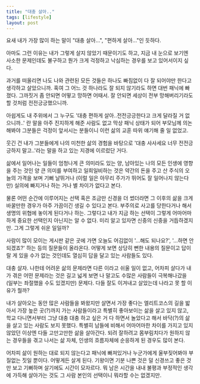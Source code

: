 ```yaml
---
title: "대충 살아.."
tags: [lifestyle]
layout: post
---
```


요새 내가 가장 많이 하는 말이 "대충 살아...", "편하게 살아..."인 듯하다.

아마도 그런 이유는 내가 그렇게 살지 않았기 때문이기도 하고, 지금 내 눈으로 보기엔 사소한 문제인데도 불구하고 뭔가 크게 걱정하고 낙심하는 경우를 보고 있어서이지 싶다. 

과거를 떠올리면 나도 나와 관련된 모든 것들은 하나도 빠짐없이 다 잘 되어야만 한다고 생각하고 살았으니까. 혹여 그 어느 것 하나라도 잘 되지 않기라도 하면 대번 패닉에 빠졌다. 그까짓거 좀 안되면 어떻고 망하면 어때서. 잘 안되면 세상이 전부 망해버리기라도 할 것처럼 전전긍긍했으니까.

아쉽게도 내 주위에서 그 누구도 '대충 편하게 살아..전전긍긍한다고 크게 달라질 거 없으니까..' 란 말을 아주 진지하게 해준 사람도 없고 막상 패닉 상태가 되어 부모님께 의논해봐야 그분들은 걱정이 앞서시는 분들이니 이런 삶의 교훈 따위 얘기해 줄 일 없었고.

웃긴 건 내가 그분들에게 나의 미천한 삶의 경험을 바탕으로 '대충 사사세요 너무 전전긍긍하지 말고..'라는 말을 하고 있는 지경에 이르렀단 거다.

삶에서 일어나는 일들이 엄청나게 큰 의미라도 있는 양, 남아있는 나의 모든 인생에 영향을 주는 것인 양 큰 의미를 부여하고 일희일비하는 것은 약간의 돈을 주고 산 주식의 오늘의 가격을 보며 기뻐 날뛰거나 (이럴 일은 아무리 주가가 뛰어도 잘 일어나지 않는다만) 실의에 빠지거나 하는 거나 별 차이가 없다고 본다. 

물론 어떤 순간에 이루어지는 선택 혹은 조금만 신경을 더 썼더라면 그 이후의 삶을 크게 바꿀만한 경우가 아주 가끔이긴 생길 수 있다고 본다. 부주의로 사고를 당한다거나 해서 생명의 위협에 놓이게 된다거나 하는. 그렇다고 내가 지금 하는 선택이 그렇게 어마어마하게 중요한 선택인지 아닌지는 알 수 없다. 미리 알고 있자면 신중의 신중을 거듭하겠지만. 그게 그렇게 쉬운 일일까?

사람이 많이 모이는 게시판 같은 곳에 가면 오늘도 어김없이 '...해도 되나요?', '...하면 안되겠죠?' 하는 등의 질문들이 올라온다. 어떻게 보면 상당히 뻔한 내용의 질문이고 답이랄 게 있을 수가 없는 것인데도 열심히 답을 달고 있는 사람들도 있다.

대충 살자. 나한테 어려운 삶의 문제라면 다른 이라고 쉬울 일이 없고, 어차피 살다가 내가 겪은 어떤 문제라는 것은 길고 넓게 보면 나 말고도 수많은 사람들이 극복해나갔을 (일부는 좌절했을 수도 있겠지만) 문제다. 다들 잘도 이겨내고 살았는데 나라고 못 할 이유가 뭘까? 

내가 살아오는 동안 많은 사람들을 봐왔지만 살면서 가장 좋다는 엘리트코스의 길을 밟아서 가장 높은 곳(?)까지 가는 사람들이라고 특별히 좋아보이는 삶을 살고 있지 않고, 학교 다니면서부터 그냥 대충 대충 하고 싶은 거 다 하면서 놀았다고 해서 바닥(?)의 삶을 살고 있는 사람도 보지 못했다. 특별히 남들에 비해서 어마어마한 차이를 가지고 있지 않았던 이상엔 다들 고만고만한 삶을 살아간다. 되려 잘하려고 몸부림치다가 원하지 않는 경우들을 겪고 나서는 삶 자체, 인생의 흐름자체에 순응하게 된 경우도 많이 본다. 

어차피 삶이 원하는 대로 되지 않는다고 패닉에 빠져있거나 누군가에게 울부짖어봐야 부질없는 짓일 뿐이다. 어떻게든 살게 된다. 기왕이면 기분 나쁜 것은 덜 신경쓰고 좋은 것만 보고 기뻐하며 살기에도 시간이 모자르다. 뭐 남은 시간을 내내 불평과 부정적인 생각에 가득해 살아가는 것도 그 사람 본인의 선택이니 뭐라할 수는 없겠지만.